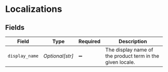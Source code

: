# Localizations


## Fields

| Field                                                     | Type                                                      | Required                                                  | Description                                               |
| --------------------------------------------------------- | --------------------------------------------------------- | --------------------------------------------------------- | --------------------------------------------------------- |
| `display_name`                                            | *Optional[str]*                                           | :heavy_minus_sign:                                        | The display name of the product term in the given locale. |